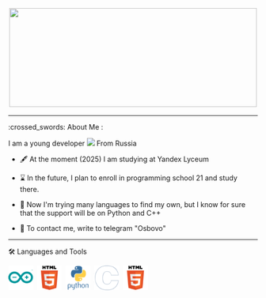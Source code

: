 <div id="header" align="center">
  <img src="https://media2.giphy.com/media/v1.Y2lkPTZjMDliOTUycHN3eXU1cmpxaXB2NnFqMmsyY3hzamhoOXIxYjc5ajR5d3Vqa3ZxNiZlcD12MV9pbnRlcm5hbF9naWZfYnlfaWQmY3Q9Zw/OqQAeoJMr7euSb8IiS/giphy.gif" width="500" height="200"/>

---
</div>
<div>
  :crossed_swords: About Me :

I am a young developer <img src="https://media.giphy.com/media/WUlplcMpOCEmTGBtBW/giphy.gif" width="30"> From Russia 

- :fountain_pen: At the moment (2025) I am studying at Yandex Lyceum 
- :hourglass: In the future, I plan to enroll in programming school 21 and study there. 

- :open_book: Now I'm trying many languages to find my own, but I know for sure that the support will be on Python and С++

- :mag_right: To contact me, write to
telegram "Osbovo"

---

:hammer_and_wrench: Languages and Tools



</div>
<div>
<img
  src="https://github.com/devicons/devicon/blob/master/icons%2Farduino%2Farduino-original.svg" title="Java" alt="Java" width="50"   height="50"/>&nbsp;
<img
  src="https://github.com/devicons/devicon/blob/master/icons%2Fhtml5%2Fhtml5-original-wordmark.svg" title="Java" alt="Java" width="50"   height="50"/>&nbsp;
<img
  src="https://github.com/devicons/devicon/blob/master/icons%2Fpython%2Fpython-original-wordmark.svg" title="Java" alt="Java" width="50"   
height="50"/>&nbsp;
<img
  src="https://github.com/devicons/devicon/blob/master/icons%2Fc%2Fc-line.svg" title="Java" alt="Java" width="50"   height="50"/>&nbsp;
<img
  src="https://github.com/devicons/devicon/blob/master/icons%2Fhtml5%2Fhtml5-original-wordmark.svg" title="Java" alt="Java" width="50"   height="50"/>&nbsp;
</div>

